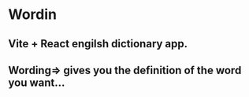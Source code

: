 # Wordin
## Vite + React engilsh dictionary app.
## Wording=> gives you the definition of the word you want...
